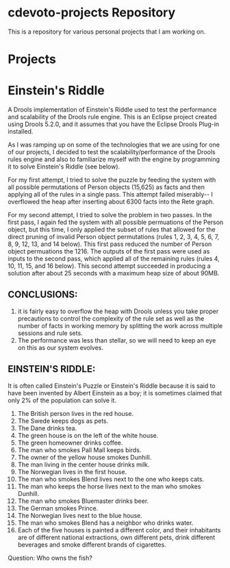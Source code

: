 cdevoto-projects Repository
===========================

This is a repository for various personal projects that I am working on. 

Projects
========


Einstein's Riddle
====================
A Drools implementation of Einstein's Riddle used to test the performance and scalability of the Drools rule engine.  This is an Eclipse project created using Drools 5.2.0, and it assumes that you have the Eclipse
Drools Plug-in installed.

As I was ramping up on some of the technologies that we are using for
one of our projects, I decided to test the scalability/performance of
the Drools rules engine and also to familiarize myself with the engine
by programming it to solve Einstein's Riddle (see below). 

For my first attempt, I tried to solve the puzzle by feeding the system
with all possible permutations of Person objects (15,625) as facts and
then applying all of the rules in a single pass.  This attempt failed
miserably-- I overflowed the heap after inserting about 6300 facts into
the Rete graph. 

For my second attempt, I tried to solve the problem in two passes.  In
the first pass, I again fed the system with all possible permuations of
the Person object, but this time, I only applied the subset of rules
that allowed for the direct pruning of invalid Person object
permutations (rules 1, 2, 3, 4, 5, 6, 7, 8, 9, 12, 13, and 14 below).
This first pass reduced the number of Person object permuations the
1216.  The outputs of the first pass were used as inputs to the second
pass, which applied all of the remaining rules (rules 4, 10, 11, 15, and
16 below).  This second attempt succeeded in producing a solution after
about 25 seconds with a maximum heap size of about 90MB.


CONCLUSIONS:
------------
1) it is fairly easy to overflow the heap with Drools unless you take
proper precautions to control the complexity of the rule set as well as
the number of facts in working memory by splitting the work across
multiple sessions and rule sets. 
2) The performance was less than stellar, so we will need to keep an eye
on this as our system evolves.


EINSTEIN'S RIDDLE:
------------------
It is often called Einstein's Puzzle or Einstein's Riddle because it is
said to have been invented by Albert Einstein as a boy; it is sometimes
claimed that only 2% of the population can solve it.

1. The British person lives in the red house.
2. The Swede keeps dogs as pets.
3. The Dane drinks tea.
4. The green house is on the left of the white house.
5. The green homeowner drinks coffee.
6. The man who smokes Pall Mall keeps birds.
7. The owner of the yellow house smokes Dunhill.
8. The man living in the center house drinks milk.
9. The Norwegian lives in the first house.
10. The man who smokes Blend lives next to the one who keeps cats.
11. The man who keeps the horse lives next to the man who smokes Dunhill.
12. The man who smokes Bluemaster drinks beer.
13. The German smokes Prince.
14. The Norwegian lives next to the blue house.
15. The man who smokes Blend has a neighbor who drinks water.
16. Each of the five houses is painted a different color, and their
inhabitants are of different national extractions, own different pets,
drink different beverages and smoke different brands of cigarettes.

Question: Who owns the fish?
